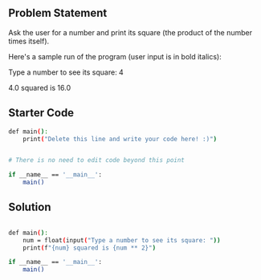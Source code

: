 ## Problem Statement

Ask the user for a number and print its square (the product of the number times itself).

Here's a sample run of the program (user input is in bold italics):

Type a number to see its square: 4 

4.0 squared is 16.0

## Starter Code

```bash
def main():
    print("Delete this line and write your code here! :)")


# There is no need to edit code beyond this point

if __name__ == '__main__':
    main()
```

## Solution

```bash

def main():
    num = float(input("Type a number to see its square: "))
    print(f"{num} squared is {num ** 2}")

if __name__ == '__main__':
    main()


```